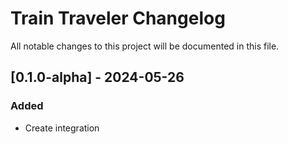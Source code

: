 # Train Traveler Changelog

All notable changes to this project will be documented in this file.

## [0.1.0-alpha] - 2024-05-26

### Added

- Create integration